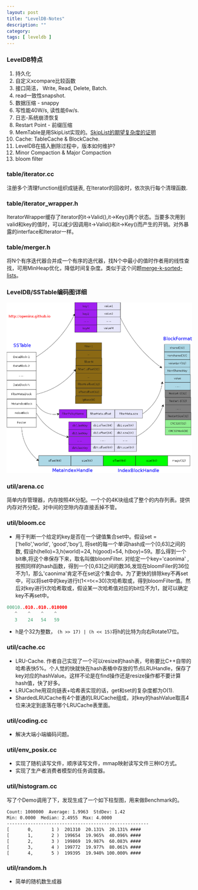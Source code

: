 ```yaml
---
layout: post
title: "LevelDB-Notes"
description: ""
category: 
tags: [ leveldb ]
---
```


### LevelDB特点

1. 持久化
2. 自定义xcompare比较函数
3. 接口简洁， Write, Read, Delete, Batch.
4. read一致性snapshot.
5. 数据压缩 - snappy
6. 写性能40W/s, 读性能6w/s.
7. 日志-系统崩溃恢复
8. Restart Point - 前缀压缩
9. MemTable是用SkipList实现的。[SkipList的期望复杂度的证明](http://pan.baidu.com/s/1sjqGczF)
10. Cache: TableCache & BlockCache.
11. LevelDB在插入删除过程中，版本如何维护?
12. Minor Compaction & Major Compaction
13. bloom filter

### table/iterator.cc

注册多个清理function组织成链表, 在Iterator的回收时，依次执行每个清理函数.

### table/iterator_wrapper.h

IteratorWrapper缓存了iterator的it->Valid(),it->Key()两个状态。当要多次用到valid和key的值时，可以减少因调用it->Valid()和it->Key()而产生的开销。对外暴露的interface和Iterator一样。

### table/merger.h

将N个有序迭代器合并成一个有序的迭代器，找N个中最小的值时作者用的线性查找，可用MinHeap优化，降低时间复杂度。类似于这个问题[merge-k-sorted-lists](https://oj.leetcode.com/problems/merge-k-sorted-lists/)。

### LevelDB/SSTable编码图详细

![Alt TableFormat.png](/images/TableFormat.png)

### util/arena.cc

简单内存管理器，内存按照4K分配。一个个的4K块组成了整个的内存列表。提供内存对齐分配，对中间的空隙内存直接丢掉不管。


### util/bloom.cc


* 用于判断一个给定的key是否在一个键值集合set中。假设set = ['hello','world', 'good','boy'], 将set的每一个单词hash成一个[0,63]之间的数, 假设h(hello)=3,h(world)=24, h(good)=54, h(boy)=59。那么得到一个bit串,将这个串保存下来，取名叫做bloomFilter. 对给定一个key='caonima' , 按照同样的hash函数，得到一个[0,63]之间的数36,发现在bloomFiler的36位不为1，那么'caonima'肯定不在set这个集合中。为了更快的排除key不再set中，可以将set中的key进行t(1<=t<=30)次哈希取或，得到bloomFilter值。然后对key进行t次哈希取或，假设某一次哈希值对应的bit位不为1，就可以确定key不再set中。

```cpp
00010..010..010..010000
   ^    ^    ^    ^
   3    24   54   59
```

* h是个32为整数， `(h >> 17) | (h << 15)`将h的比特为向右Rotate17位。

### util/cache.cc

* LRU-Cache. 作者自己实现了一个可以resize的hash表，号称要比C++自带的哈希表快5%。个人觉的快就快在hash表桶中存放的节点LRUHandle，保存了key对应的hashValue。这样不论是在find操作还是resize操作都不要计算hash值，快了好多。
* LRUCache用双向链表+哈希表实现的话，get和set的复杂度都为O(1).
* ShardedLRUCache有4个普通的LRUCache组成，对key的hashValue取高4位来决定到底落在哪个LRUCache表里面。

### util/coding.cc

* 解决大端小端编码问题。

### util/env_posix.cc

* 实现了随机读写文件，顺序读写文件，mmap映射读写文件三种IO方式。
* 实现了生产者消费者模型的任务调度器。

### util/histogram.cc 

写了个Demo调用了下，发现生成了一个如下柱型图，用来做Benchmark的。

```
Count: 1000000  Average: 1.9963  StdDev: 1.42
Min: 0.0000  Median: 2.4955  Max: 4.0000
------------------------------------------------------
[       0,       1 )  201310  20.131%  20.131% ####
[       1,       2 )  199654  19.965%  40.096% ####
[       2,       3 )  199869  19.987%  60.083% ####
[       3,       4 )  199772  19.977%  80.061% ####
[       4,       5 )  199395  19.940% 100.000% ####
```

### util/random.h
	
* 简单的随机数生成器

